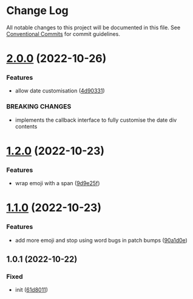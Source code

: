# Change Log

All notable changes to this project will be documented in this file.
See [Conventional Commits](https://conventionalcommits.org) for commit guidelines.

# [2.0.0](https://github.com/codsen/codsen/compare/remark-conventional-commit-changelog-timeline@1.2.0...remark-conventional-commit-changelog-timeline@2.0.0) (2022-10-26)

### Features

- allow date customisation ([4d90331](https://github.com/codsen/codsen/commit/4d903316809d6632753a8a33f7d9a007a94b89e4))

### BREAKING CHANGES

- implements the callback interface to fully customise the date div contents

# [1.2.0](https://github.com/codsen/codsen/compare/remark-conventional-commit-changelog-timeline@1.1.0...remark-conventional-commit-changelog-timeline@1.2.0) (2022-10-23)

### Features

- wrap emoji with a span ([9d9e25f](https://github.com/codsen/codsen/commit/9d9e25f86fb333a60d5f2fff7f0f293bb5620c63))

# [1.1.0](https://github.com/codsen/codsen/compare/remark-conventional-commit-changelog-timeline@1.0.1...remark-conventional-commit-changelog-timeline@1.1.0) (2022-10-23)

### Features

- add more emoji and stop using word bugs in patch bumps ([90a1d0e](https://github.com/codsen/codsen/commit/90a1d0ef1132f0976502ea55d42a9a06ca986d24))

## 1.0.1 (2022-10-22)

### Fixed

- init ([61d8011](https://github.com/codsen/codsen/commit/61d8011adcbd4c49642ba7e7a3e3c50feb460ef9))
